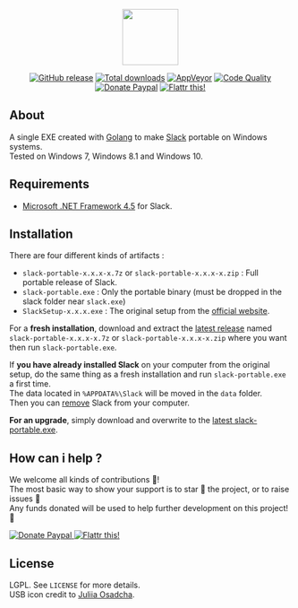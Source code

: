 <p align="center"><a href="https://github.com/crazy-max/slack-portable" target="_blank"><img width="100" src="https://github.com/crazy-max/slack-portable/blob/master/res/logo.png"></a></p>

<p align="center">
  <a href="https://github.com/crazy-max/slack-portable/releases/latest"><img src="https://img.shields.io/github/release/crazy-max/slack-portable.svg?style=flat-square" alt="GitHub release"></a>
  <a href="https://github.com/crazy-max/slack-portable/releases/latest"><img src="https://img.shields.io/github/downloads/crazy-max/slack-portable/total.svg?style=flat-square" alt="Total downloads"></a>
  <a href="https://ci.appveyor.com/project/crazy-max/slack-portable"><img src="https://img.shields.io/appveyor/ci/crazy-max/slack-portable.svg?style=flat-square" alt="AppVeyor"></a>
  <a href="https://www.codacy.com/app/crazy-max/slack-portable"><img src="https://img.shields.io/codacy/grade/8beee2b3463842f6ad27da362666e75c.svg?style=flat-square" alt="Code Quality"></a>
  <a href="https://www.paypal.com/cgi-bin/webscr?cmd=_s-xclick&hosted_button_id=4Y9DDQ8LDLMTL"><img src="https://img.shields.io/badge/donate-paypal-blue.svg?style=flat-square" alt="Donate Paypal"></a>
  <a href="https://flattr.com/submit/auto?user_id=crazymax&url=https://github.com/crazy-max/slack-portable"><img src="https://img.shields.io/badge/flattr-this-green.svg?style=flat-square" alt="Flattr this!"></a>
</p>

## About

A single EXE created with [Golang](https://golang.org/) to make [Slack](https://slack.com) portable on Windows systems.<br />
Tested on Windows 7, Windows 8.1 and Windows 10.

## Requirements

* [Microsoft .NET Framework 4.5](https://www.microsoft.com/en-us/download/details.aspx?id=30653) for Slack.

## Installation

There are four different kinds of artifacts :

* `slack-portable-x.x.x-x.7z` or `slack-portable-x.x.x-x.zip` : Full portable release of Slack.
* `slack-portable.exe` : Only the portable binary (must be dropped in the slack folder near `slack.exe`)
* `SlackSetup-x.x.x.exe` : The original setup from the [official website](https://slack.com/downloads/windows).

For a **fresh installation**, download and extract the [latest release](https://github.com/crazy-max/slack-portable/releases/latest) named `slack-portable-x.x.x-x.7z` or `slack-portable-x.x.x-x.zip` where you want then run `slack-portable.exe`.

If **you have already installed Slack** on your computer from the original setup, do the same thing as a fresh installation and run `slack-portable.exe` a first time.<br />
The data located in `%APPDATA%\Slack` will be moved in the `data` folder.<br />
Then you can [remove](https://support.microsoft.com/en-us/instantanswers/ce7ba88b-4e95-4354-b807-35732db36c4d/repair-or-remove-programs) Slack from your computer.

**For an upgrade**, simply download and overwrite to the [latest slack-portable.exe](https://github.com/crazy-max/slack-portable/releases/latest).

## How can i help ?

We welcome all kinds of contributions :raised_hands:!<br />
The most basic way to show your support is to star :star2: the project, or to raise issues :speech_balloon:<br />
Any funds donated will be used to help further development on this project! :gift_heart:

<p>
  <a href="https://www.paypal.com/cgi-bin/webscr?cmd=_s-xclick&hosted_button_id=4Y9DDQ8LDLMTL">
    <img src="https://github.com/crazy-max/slack-portable/blob/master/res/paypal.png" alt="Donate Paypal">
  </a>
  <a href="https://flattr.com/submit/auto?user_id=crazymax&url=https://github.com/crazy-max/slack-portable">
    <img src="https://github.com/crazy-max/slack-portable/blob/master/res/flattr.png" alt="Flattr this!">
  </a>
</p>

## License

LGPL. See `LICENSE` for more details.<br />
USB icon credit to [Juliia Osadcha](https://www.iconfinder.com/Juliia_Os).
